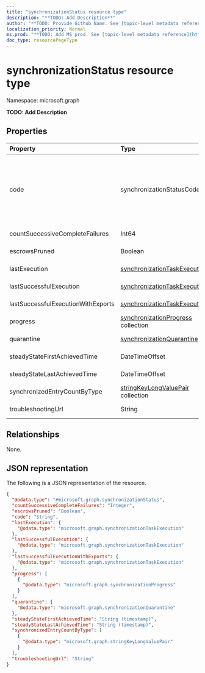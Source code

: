 ```yaml
---
title: "synchronizationStatus resource type"
description: "**TODO: Add Description**"
author: "**TODO: Provide Github Name. See [topic-level metadata reference](https://msgo.azurewebsites.net/add/document/guidelines/metadata.html#topic-level-metadata)**"
localization_priority: Normal
ms.prod: "**TODO: Add MS prod. See [topic-level metadata reference](https://msgo.azurewebsites.net/add/document/guidelines/metadata.html#topic-level-metadata)**"
doc_type: resourcePageType
---
```


# synchronizationStatus resource type

Namespace: microsoft.graph

**TODO: Add Description**

## Properties
|Property|Type|Description|
|:---|:---|:---|
|code|synchronizationStatusCode|**TODO: Add Description**. Possible values are: `NotConfigured`, `NotRun`, `Active`, `Paused`, `Quarantine`.|
|countSuccessiveCompleteFailures|Int64|**TODO: Add Description**|
|escrowsPruned|Boolean|**TODO: Add Description**|
|lastExecution|[synchronizationTaskExecution](../resources/synchronization-synchronizationtaskexecution.md)|**TODO: Add Description**|
|lastSuccessfulExecution|[synchronizationTaskExecution](../resources/synchronization-synchronizationtaskexecution.md)|**TODO: Add Description**|
|lastSuccessfulExecutionWithExports|[synchronizationTaskExecution](../resources/synchronization-synchronizationtaskexecution.md)|**TODO: Add Description**|
|progress|[synchronizationProgress](../resources/synchronization-synchronizationprogress.md) collection|**TODO: Add Description**|
|quarantine|[synchronizationQuarantine](../resources/synchronization-synchronizationquarantine.md)|**TODO: Add Description**|
|steadyStateFirstAchievedTime|DateTimeOffset|**TODO: Add Description**|
|steadyStateLastAchievedTime|DateTimeOffset|**TODO: Add Description**|
|synchronizedEntryCountByType|[stringKeyLongValuePair](../resources/synchronization-stringkeylongvaluepair.md) collection|**TODO: Add Description**|
|troubleshootingUrl|String|**TODO: Add Description**|

## Relationships
None.

## JSON representation
The following is a JSON representation of the resource.
<!-- {
  "blockType": "resource",
  "@odata.type": "microsoft.graph.synchronizationStatus"
}
-->
``` json
{
  "@odata.type": "#microsoft.graph.synchronizationStatus",
  "countSuccessiveCompleteFailures": "Integer",
  "escrowsPruned": "Boolean",
  "code": "String",
  "lastExecution": {
    "@odata.type": "microsoft.graph.synchronizationTaskExecution"
  },
  "lastSuccessfulExecution": {
    "@odata.type": "microsoft.graph.synchronizationTaskExecution"
  },
  "lastSuccessfulExecutionWithExports": {
    "@odata.type": "microsoft.graph.synchronizationTaskExecution"
  },
  "progress": [
    {
      "@odata.type": "microsoft.graph.synchronizationProgress"
    }
  ],
  "quarantine": {
    "@odata.type": "microsoft.graph.synchronizationQuarantine"
  },
  "steadyStateFirstAchievedTime": "String (timestamp)",
  "steadyStateLastAchievedTime": "String (timestamp)",
  "synchronizedEntryCountByType": [
    {
      "@odata.type": "microsoft.graph.stringKeyLongValuePair"
    }
  ],
  "troubleshootingUrl": "String"
}
```

